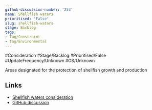```yaml
---
github-discussion-number: '253'
name: Shellfish waters
prioritised: 'False'
slug: shellfish-waters
stage: Backlog
tags:
- Tag/Constraint
- Tag/Environmental
---
```


#Consideration #Stage/Backlog #Prioritised/False #UpdateFrequency/Unknown #OS/Unknown

Areas designated for the protection of shellfish growth and production

## Links

* [Shellfish waters consideration](https://design.planning.data.gov.uk/planning-consideration/shellfish-waters)
* [GitHub discussion](https://github.com/digital-land/data-standards-backlog/discussions/253)